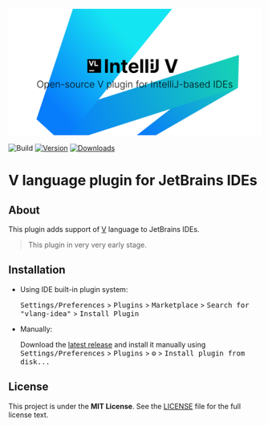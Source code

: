 
<p align="center">
<img src="docs/cover.png">
</p>

![Build](https://github.com/i582/vlang-idea/workflows/Build/badge.svg)
[![Version](https://img.shields.io/jetbrains/plugin/v/PLUGIN_ID.svg)](https://plugins.jetbrains.com/plugin/PLUGIN_ID)
[![Downloads](https://img.shields.io/jetbrains/plugin/d/PLUGIN_ID.svg)](https://plugins.jetbrains.com/plugin/PLUGIN_ID)

# V language plugin for JetBrains IDEs

## About

This plugin adds support of [V](https://vlang.io) language to JetBrains IDEs.

> This plugin in very very early stage.

## Installation

- Using IDE built-in plugin system:
  
  <kbd>Settings/Preferences</kbd> > <kbd>Plugins</kbd> > <kbd>Marketplace</kbd> > <kbd>Search for "vlang-idea"</kbd> >
  <kbd>Install Plugin</kbd>
  
- Manually:

  Download the [latest release](https://github.com/i582/vlang-idea/releases/latest) and install it manually using
  <kbd>Settings/Preferences</kbd> > <kbd>Plugins</kbd> > <kbd>⚙️</kbd> > <kbd>Install plugin from disk...</kbd>


## License

This project is under the **MIT License**. See the [LICENSE](https://github.com/i582/vlang-idea/blob/master/LICENSE) file
for the full license text.
